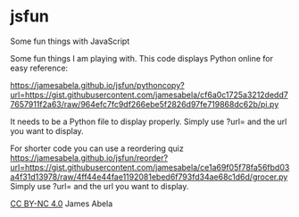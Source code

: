# jsfun
Some fun things with JavaScript

Some fun things I am playing with. This code displays Python online for easy reference:

https://jamesabela.github.io/jsfun/pythoncopy?url=https://gist.githubusercontent.com/jamesabela/cf6a0c1725a3212dedd77657911f2a63/raw/964efc7fc9df266ebe5f2826d97fe719868dc62b/pi.py

It needs to be a Python file to display properly.
Simply use ?url= and the url you want to display.

For shorter code you can use a reordering quiz
https://jamesabela.github.io/jsfun/reorder?url=https://gist.githubusercontent.com/jamesabela/ce1a69f05f78fa56fbd03a4f31d13978/raw/4ff44e44fae1192081ebed6f793fd34ae68c1d6d/grocer.py
Simply use ?url= and the url you want to display.

[CC BY-NC 4.0](https://creativecommons.org/licenses/by-nc/4.0/) James Abela
